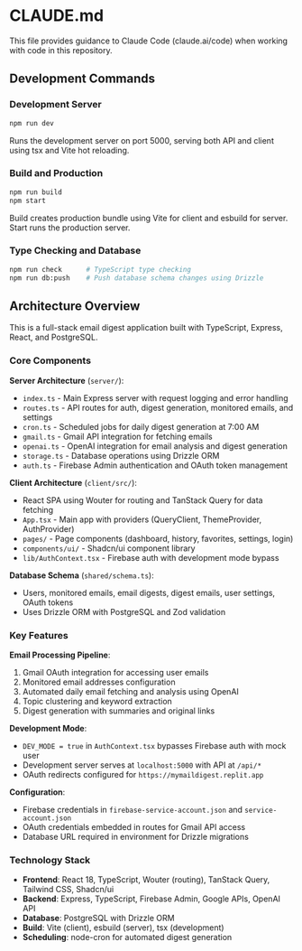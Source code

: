 # CLAUDE.md

This file provides guidance to Claude Code (claude.ai/code) when working with code in this repository.

## Development Commands

### Development Server
```bash
npm run dev
```
Runs the development server on port 5000, serving both API and client using tsx and Vite hot reloading.

### Build and Production
```bash
npm run build
npm start
```
Build creates production bundle using Vite for client and esbuild for server. Start runs the production server.

### Type Checking and Database
```bash
npm run check      # TypeScript type checking
npm run db:push    # Push database schema changes using Drizzle
```

## Architecture Overview

This is a full-stack email digest application built with TypeScript, Express, React, and PostgreSQL.

### Core Components

**Server Architecture** (`server/`):
- `index.ts` - Main Express server with request logging and error handling
- `routes.ts` - API routes for auth, digest generation, monitored emails, and settings
- `cron.ts` - Scheduled jobs for daily digest generation at 7:00 AM
- `gmail.ts` - Gmail API integration for fetching emails
- `openai.ts` - OpenAI integration for email analysis and digest generation
- `storage.ts` - Database operations using Drizzle ORM
- `auth.ts` - Firebase Admin authentication and OAuth token management

**Client Architecture** (`client/src/`):
- React SPA using Wouter for routing and TanStack Query for data fetching
- `App.tsx` - Main app with providers (QueryClient, ThemeProvider, AuthProvider)
- `pages/` - Page components (dashboard, history, favorites, settings, login)
- `components/ui/` - Shadcn/ui component library
- `lib/AuthContext.tsx` - Firebase auth with development mode bypass

**Database Schema** (`shared/schema.ts`):
- Users, monitored emails, email digests, digest emails, user settings, OAuth tokens
- Uses Drizzle ORM with PostgreSQL and Zod validation

### Key Features

**Email Processing Pipeline**:
1. Gmail OAuth integration for accessing user emails
2. Monitored email addresses configuration
3. Automated daily email fetching and analysis using OpenAI
4. Topic clustering and keyword extraction
5. Digest generation with summaries and original links

**Development Mode**:
- `DEV_MODE = true` in `AuthContext.tsx` bypasses Firebase auth with mock user
- Development server serves at `localhost:5000` with API at `/api/*`
- OAuth redirects configured for `https://mymaildigest.replit.app`

**Configuration**:
- Firebase credentials in `firebase-service-account.json` and `service-account.json`
- OAuth credentials embedded in routes for Gmail API access
- Database URL required in environment for Drizzle migrations

### Technology Stack

- **Frontend**: React 18, TypeScript, Wouter (routing), TanStack Query, Tailwind CSS, Shadcn/ui
- **Backend**: Express, TypeScript, Firebase Admin, Google APIs, OpenAI API
- **Database**: PostgreSQL with Drizzle ORM
- **Build**: Vite (client), esbuild (server), tsx (development)
- **Scheduling**: node-cron for automated digest generation